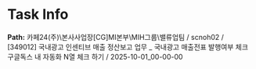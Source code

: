 # Task Info

**Path:** 카페24(주)\본사사업장\[CG]MI본부\MIH그룹\밸류업팀 / scnoh02 / [349012] 국내광고 인센티브 매출 정산보고 업무 _ 국내광고 매출전표 발행여부 체크 구글독스 내 자동화 N열 체크 하기 / 2025-10-01_00-00-00


